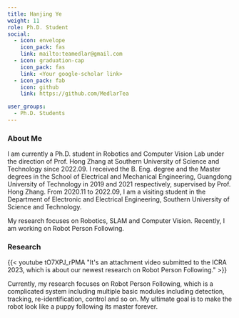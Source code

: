 ```yaml
---
title: Hanjing Ye
weight: 11
role: Ph.D. Student
social:
  - icon: envelope 
    icon_pack: fas
    link: mailto:teamedlar@gmail.com
  - icon: graduation-cap 
    icon_pack: fas
    link: <Your google-scholar link>
  - icon_pack: fab
    icon: github
    link: https://github.com/MedlarTea

user_groups:
  - Ph.D. Students
---
```

### About Me
I am currently a Ph.D. student in Robotics and Computer Vision Lab under the direction of Prof. Hong Zhang at Southern University of Science and Technology since 2022.09. I received the B. Eng. degree and the Master degrees in the School of Electrical and Mechanical Engineering, Guangdong University of Technology in 2019 and 2021 respectively, supervised by Prof. Hong Zhang. From 2020.11 to 2022.09, I am a visiting student in the Department of Electronic and Electrical Engineering, Southern University of Science and Technology.

My research focuses on Robotics, SLAM and Computer Vision. Recently, I am working on Robot Person Following.

### Research
{{< youtube tO7XPJ_rPMA "It's an attachment video submitted to the ICRA 2023, which is about our newest research on Robot Person Following." >}}

Currently, my research focuses on Robot Person Following, which is a complicated system including multiple basic modules including detection, tracking, re-identification, control and so on. My ultimate goal is to make the robot look like a puppy following its master forever.




